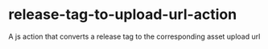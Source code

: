 # release-tag-to-upload-url-action
A js action that converts a release tag to the corresponding asset upload url
